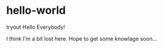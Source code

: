 # hello-world
tryout
Hello Everybody!

I think I'm a bit lost here. Hope to get some knowlage soon...
